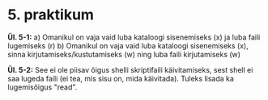 # 5. praktikum
**Ül. 5-1:** a) Omanikul on vaja vaid luba kataloogi sisenemiseks (x) ja luba faili lugemiseks (r)
b) Omanikul on vaja vaid luba kataloogi sisenemiseks (x), sinna kirjutamiseks/kustutamiseks (w) ning luba faili kirjutamiseks (w)

**Ül. 5-2:** See ei ole piisav õigus shelli skriptifaili käivitamiseks, sest shell ei saa lugeda faili (ei tea, mis sisu on, mida käivitada). Tuleks lisada ka lugemisõigus "read".
